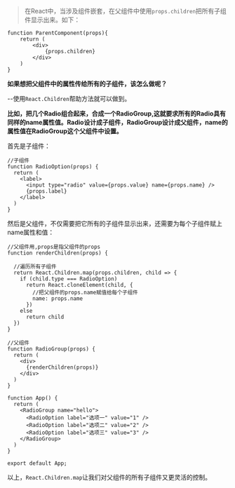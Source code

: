 > 在React中，当涉及组件嵌套，在父组件中使用`props.children`把所有子组件显示出来。如下：

	function ParentComponent(props){
		return (
			<div>
				{props.children}
			</div>
		)
	}

**如果想把父组件中的属性传给所有的子组件，该怎么做呢？**

--使用`React.Children`帮助方法就可以做到。

**比如，把几个Radio组合起来，合成一个RadioGroup,这就要求所有的Radio具有同样的name属性值。Radio设计成子组件，RadioGroup设计成父组件，name的属性值在RadioGroup这个父组件中设置。**

首先是子组件：

	//子组件
	function RadioOption(props) {
	  return (
	    <label>
	      <input type="radio" value={props.value} name={props.name} />
	      {props.label}
	    </label>
	  )
	}

然后是父组件，不仅需要把它所有的子组件显示出来，还需要为每个子组件赋上name属性和值：

	//父组件用,props是指父组件的props
	function renderChildren(props) {
	    
	  //遍历所有子组件
	  return React.Children.map(props.children, child => {
	    if (child.type === RadioOption)
	      return React.cloneElement(child, {
	        //把父组件的props.name赋值给每个子组件
	        name: props.name
	      })
	    else
	      return child
	  })
	}
	
	//父组件
	function RadioGroup(props) {
	  return (
	    <div>
	      {renderChildren(props)}
	    </div>
	  )
	}
	
	function App() {
	  return (
	    <RadioGroup name="hello">
	      <RadioOption label="选项一" value="1" />
	      <RadioOption label="选项二" value="2" />
	      <RadioOption label="选项三" value="3" />
	    </RadioGroup>
	  )
	}
	
	export default App;
以上，`React.Children.map`让我们对父组件的所有子组件又更灵活的控制。
